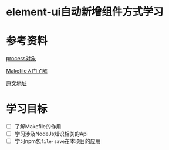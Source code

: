 # element-ui自动新增组件方式学习
# 参考资料
[process对象](http://javascript.ruanyifeng.com/nodejs/process.html)

[Makefile入门了解](https://zhuanlan.zhihu.com/p/56489231)

[原文地址](https://juejin.cn/post/7031331765482422280)

# 学习目标
+ [ ] 了解Makefile的作用
+ [ ] 学习涉及NodeJs知识相关的Api
+ [ ] 学习npm包`file-save`在本项目的应用
